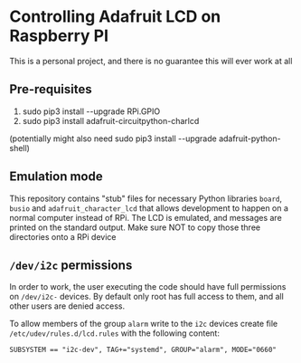 # Controlling Adafruit LCD on Raspberry PI

This is a personal project, and there is no guarantee this will ever work at all

## Pre-requisites
 1. sudo pip3 install --upgrade RPi.GPIO
 1. sudo pip3 install adafruit-circuitpython-charlcd

(potentially might also need sudo pip3 install --upgrade adafruit-python-shell)

## Emulation mode
This repository contains "stub" files for necessary Python libraries `board`, `busio` and `adafruit_character_lcd` that allows development to happen on a normal computer instead of RPi. The LCD is emulated, and messages are printed on the standard output. Make sure NOT to copy those three directories onto a RPi device

## `/dev/i2c` permissions
In order to work, the user executing the code should have full permissions on `/dev/i2c-` devices. By default only root has full access to them, and all other users are denied access.

To allow members of the group `alarm` write to the `i2c` devices create file `/etc/udev/rules.d/lcd.rules` with the following content:

```
SUBSYSTEM == "i2c-dev", TAG+="systemd", GROUP="alarm", MODE="0660"
```
